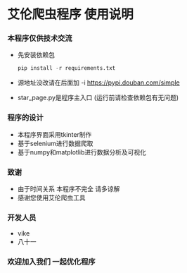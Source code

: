 # 艾伦爬虫程序 使用说明

### 本程序仅供技术交流 

+ 先安装依赖包

  ```python
  pip install -r requirements.txt
  ```

+ 源地址没改请在后面加 -i https://pypi.douban.com/simple

+ star_page.py是程序主入口 (运行前请检查依赖包有无问题)

### 程序的设计

+ 本程序界面采用tkinter制作
+ 基于selenium进行数据爬取
+ 基于numpy和matplotlib进行数据分析及可视化

### 致谢

+ 由于时间关系 本程序不完全 请多谅解
+ 感谢您使用艾伦爬虫工具 

### 开发人员

+ vike
+ 八十一

### 欢迎加入我们 一起优化程序

